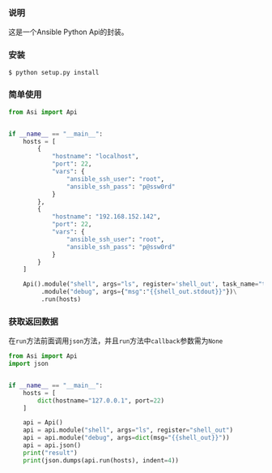 ### 说明

这是一个Ansible Python Api的封装。

### 安装

```bash
$ python setup.py install
```

### 简单使用

```python
from Asi import Api


if __name__ == "__main__":
	hosts = [
		{
			"hostname": "localhost",
			"port": 22,
			"vars": {
				"ansible_ssh_user": "root",
				"ansible_ssh_pass": "p@ssw0rd"
			}
		},
		{
			"hostname": "192.168.152.142",
			"port": 22,
			"vars": {
				"ansible_ssh_user": "root",
				"ansible_ssh_pass": "p@ssw0rd"
			}
		}
	]

	Api().module("shell", args="ls", register='shell_out', task_name="test")\
		 .module("debug", args={"msg":"{{shell_out.stdout}}"})\
		 .run(hosts)	
```

### 获取返回数据

在`run`方法前面调用`json`方法，并且`run`方法中`callback`参数需为`None`

```python
from Asi import Api
import json


if __name__ == "__main__":
	hosts = [
		dict(hostname="127.0.0.1", port=22)
	]

	api = Api()
	api = api.module("shell", args="ls", register="shell_out")
	api = api.module("debug", args=dict(msg="{{shell_out}}"))
	api = api.json()
	print("result")
	print(json.dumps(api.run(hosts), indent=4))
```

